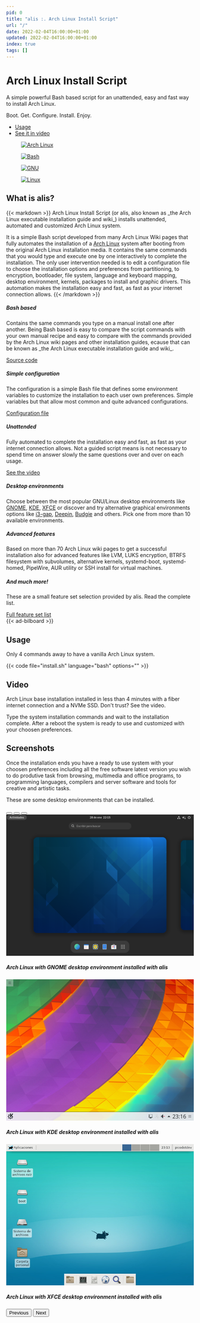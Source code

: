 ```yaml
---
pid: 0
title: "alis :. Arch Linux Install Script"
url: "/"
date: 2022-02-04T16:00:00+01:00
updated: 2022-02-04T16:00:00+01:00
index: true
tags: []
---
```


<div class="container">
  <div class="row">
    <div class="col-12">
      <div class="p-5">
        <div class="py-5 text-center">
          <h1>Arch Linux Install Script</h1>
          <p class="fs-3 text-muted">A simple powerful Bash based script for an unattended, easy and fast way to install Arch Linux.</p>
          <p class="fs-3 text-muted">Boot. Get. Configure. Install. Enjoy.</p>
          <ul class="list-unstyled list-inline">
            <li class="list-inline-item"><a href="#usage">Usage</a></li>
            <li class="list-inline-item"><a href="#video">See it in video</a></li>
          </ul>
        </div>
      </div>
    </div>
  </div>
</div>

<div class="container mt-4">
  <div class="row justify-content-center">
    <div class="col-auto">
      <figure class="text-center">
        <a href="https://www.archlinux.org/"><img src="images/logotypes/archlinux-logo-dark.svg" width="400" alt="Arch Linux"></a>
      </figure>
    </div>
    <div class="col-auto">
      <figure class="text-center">
        <a href="https://www.gnu.org/software/bash/"><img src="images/logotypes/bash.svg" width="300" alt="Bash"></a>
      </figure>
    </div>
  </div>
  <div class="row justify-content-center">
    <div class="col-auto">
      <figure class="text-center">
        <a href="https://www.gnu.org/"><img src="images/logotypes/gnu.svg" width="150" alt="GNU"></a>
      </figure>
    </div>
    <div class="col-auto">
      <figure class="text-center">
        <a href="https://www.kernel.org/"><img src="images/logotypes/linux.svg" width="150" alt="Linux"></a>
      </figure>
    </div>
  </div>
</div>

<section id="what-is" class="mt-4">
  <div class="container">
    <div class="row">
      <div class="col-12">
        <h2 class="fs-3 fw-bold">What is alis?</h2>
{{< markdown >}}
Arch Linux Install Script (or alis, also known as _the Arch Linux executable installation guide and wiki_) installs unattended, automated and customized Arch Linux system.

It is a simple Bash script developed from many Arch Linux Wiki pages that fully automates the installation of a [Arch Linux](https://archlinux.org/) system after booting from the original Arch Linux installation media. It contains the same commands that you would type and execute one by one interactively to complete the installation. The only user intervention needed is to edit a configuration file to choose the installation options and preferences from partitioning, to encryption, bootloader, file system, language and keyboard mapping, desktop environment, kernels, packages to install and graphic drivers. This automation makes the installation easy and fast, as fast as your internet connection allows.
{{< /markdown >}}
      </div>
    </div>
  </div>
</section>

<section id="higlights" class="mt-4">
  <div class="container">
    <div class="row justify-content-around">
      <div class="col-lg-4 col-xs-12">
        <div class="card">
          <div class="card-body">
            <h5 class="card-title fw-bold">Bash based</h5>
            <p class="card-text">Contains the same commands you type on a manual install one after another. Being Bash based is easy to compare the script commands with your own manual recipe and easy to compare with the commands provided by the Arch Linux wiki pages and other installation guides, ecause that can be known as _the Arch Linux executable installation guide and wiki_.</p>
            <a href="https://github.com/picodotdev/alis" class="card-link">Source code</a>
          </div>
        </div>
      </div>
      <div class="col-lg-4 col-xs-12">
        <div class="card">
          <div class="card-body">
            <h5 class="card-title fw-bold">Simple configuration</h5>
            <p class="card-text">The configuration is a simple Bash file that defines some environment variables to customize the installation to each user own preferences. Simple variables but that allow most common and quite advanced configurations.</p>
            <a href="https://github.com/picodotdev/alis/blob/master/alis.conf" class="card-link">Configuration file</a>
          </div>
        </div>
      </div>
      <div class="col-lg-4 col-xs-12">
        <div class="card">
          <div class="card-body">
            <h5 class="card-title fw-bold">Unattended</h5>
            <p class="card-text">Fully automated to complete the installation easy and fast, as fast as your internet connection allows. Not a guided script means is not necessary to spend time on answer slowly the same questions over and over on each usage.</p>
            <a href="#video" class="card-link">See the video</a>
          </div>
        </div>
      </div>
    </div>
    <div class="row justify-content-around mt-4">
      <div class="col-lg-4 col-xs-12">
        <div class="card">
          <div class="card-body">
            <h5 class="card-title fw-bold">Desktop environments</h5>
            <p class="card-text">Choose between the most popular GNU/Linux desktop environments like <a href="https://www.gnome.org/">GNOME</a>, <a href="https://kde.org/">KDE</a>, <a href="https://xfce.org/">XFCE</a> or discover and try alternative graphical environments options like <a href="https://github.com/Airblader/i3">i3-gap</a>, <a href="https://www.deepin.org/en/dde/">Deepin</a>, <a href="https://github.com/BuddiesOfBudgie/budgie-desktop">Budgie</a> and others. Pick one from more than 10 available environments.</p>
          </div>
        </div>
      </div>
      <div class="col-lg-4 col-xs-12">
        <div class="card">
          <div class="card-body">
            <h5 class="card-title fw-bold">Advanced features</h5>
            <p class="card-text">Based on more than 70 Arch Linux wiki pages to get a successful installation also for advanced features like LVM, LUKS encryption, BTRFS filesystem with subvolumes, alternative kernels, systemd-boot, systemd-homed, PipeWire, AUR utility or SSH install for virtual machines.</p>
          </div>
        </div>
      </div>
      <div class="col-lg-4 col-xs-12">
        <div class="card">
          <div class="card-body">
            <h5 class="card-title fw-bold">And much more!</h5>
            <p class="card-text">These are a small feature set selection provided by alis. Read the complete list.</p>
            <a href="https://github.com/picodotdev/alis#features" class="card-link">Full feature set list</a>
          </div>
        </div>
      </div>
    </div>
  </div>
</section>

<section class="mt-4">
  <div class="container">
    <div class="row">
      <div class="col-12">
        {{< ad-bilboard >}}
      </div>
    </div>
  </div>
</section>

<section id="usage" class="mt-4">
  <div class="container">
    <div class="row">
      <div class="col-12">
        <h2 class="fs-3 fw-bold">Usage</h2>
        <p>Only 4 commands away to have a vanilla Arch Linux system.</p>
        {{< code file="install.sh" language="bash" options="" >}}
      </div>
    </div>
  </div>
</section>

<section id="video" class="mt-4">
  <div class="container">
    <div class="row">
      <div class="col-12">
        <h2 class="fs-3 fw-bold">Video</h2>
        <p>Arch Linux base installation installed in less than 4 minutes with a fiber internet connection and a NVMe SSD. Don't trust? See the video.</p>
        <p>Type the system installation commands and wait to the installation complete. After a reboot the system is ready to use and customized with your choosen preferences.</p>
        <script type="text/javascript" src="https://asciinema.org/a/444025.js" data-size="medium" data-cols="160" data-rows="40" id="asciicast-444025" async></script>
      </div>
    </div>
  </div>
</section>

<section id="screenshots" class="mt-4">
  <div class="container">
    <div class="row">
      <div class="col-12">
        <h2 class="fs-3 fw-bold">Screenshots</h2>
        <p>Once the installation ends you have a ready to use system with your choosen preferences including all the free software latest version you wish to do produtive task from browsing, multimedia and office programs, to programming languages, compilers and server software and tools for creative and artistic tasks.</p>
        <p>These are some desktop environments that can be installed.</p>
        <div class="p-5">
          <div id="desktopEnvironmentsCarousel" class="carousel slide" data-bs-ride="carousel">
            <div class="carousel-indicators">
              <button type="button" data-bs-target="#desktopEnvironmentsCarousel" data-bs-slide-to="0" class="active" aria-current="true" aria-label="GNOME"></button>
              <button type="button" data-bs-target="#desktopEnvironmentsCarousel" data-bs-slide-to="1" aria-label="KDE"></button>
              <button type="button" data-bs-target="#desktopEnvironmentsCarousel" data-bs-slide-to="2" aria-label="XFCE"></button>
            </div>
            <div class="carousel-inner">
              <div class="carousel-item active" data-bs-interval="10000">
                <img src="images/archlinux-gnome.jpg" class="d-block w-100" alt="Arch Linux with GNOME desktop environment installed with alis">
                <div class="carousel-caption d-none d-md-block bg-dark bg-opacity-50">
                  <h5>Arch Linux with GNOME desktop environment installed with alis</h5>
                </div>
              </div>
              <div class="carousel-item" data-bs-interval="10000">
                <img src="images/archlinux-kde.jpg" class="d-block w-100" alt="Arch Linux with KDE desktop environment installed with alis">
                <div class="carousel-caption d-none d-md-block bg-dark bg-opacity-50">
                  <h5>Arch Linux with KDE desktop environment installed with alis</h5>
                </div>
              </div>
              <div class="carousel-item" data-bs-interval="10000">
                <img src="images/archlinux-xfce.jpg" class="d-block w-100" alt="Arch Linux with XFCE desktop environment installed with alis">
                <div class="carousel-caption d-none d-md-block bg-dark bg-opacity-50">
                  <h5>Arch Linux with XFCE desktop environment installed with alis</h5>
                </div>
              </div>
            </div>
            <button class="carousel-control-prev" type="button" data-bs-target="#desktopEnvironmentsCarousel" data-bs-slide="prev">
              <span class="carousel-control-prev-icon" aria-hidden="true"></span>
              <span class="visually-hidden">Previous</span>
            </button>
            <button class="carousel-control-next" type="button" data-bs-target="#desktopEnvironmentsCarousel" data-bs-slide="next">
              <span class="carousel-control-next-icon" aria-hidden="true"></span>
              <span class="visually-hidden">Next</span>
            </button>
          </div>
        </div>
      </div>
    </div>
  </div>
</section>

